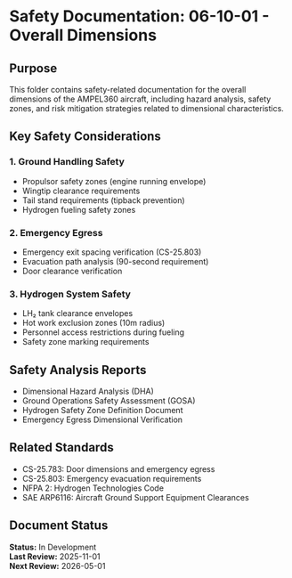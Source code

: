 # Safety Documentation: 06-10-01 - Overall Dimensions

## Purpose
This folder contains safety-related documentation for the overall dimensions of the AMPEL360 aircraft, including hazard analysis, safety zones, and risk mitigation strategies related to dimensional characteristics.

## Key Safety Considerations

### 1. Ground Handling Safety
- Propulsor safety zones (engine running envelope)
- Wingtip clearance requirements
- Tail stand requirements (tipback prevention)
- Hydrogen fueling safety zones

### 2. Emergency Egress
- Emergency exit spacing verification (CS-25.803)
- Evacuation path analysis (90-second requirement)
- Door clearance verification

### 3. Hydrogen System Safety
- LH₂ tank clearance envelopes
- Hot work exclusion zones (10m radius)
- Personnel access restrictions during fueling
- Safety zone marking requirements

## Safety Analysis Reports
- Dimensional Hazard Analysis (DHA)
- Ground Operations Safety Assessment (GOSA)
- Hydrogen Safety Zone Definition Document
- Emergency Egress Dimensional Verification

## Related Standards
- CS-25.783: Door dimensions and emergency egress
- CS-25.803: Emergency evacuation requirements
- NFPA 2: Hydrogen Technologies Code
- SAE ARP6116: Aircraft Ground Support Equipment Clearances

## Document Status
**Status:** In Development  
**Last Review:** 2025-11-01  
**Next Review:** 2026-05-01

